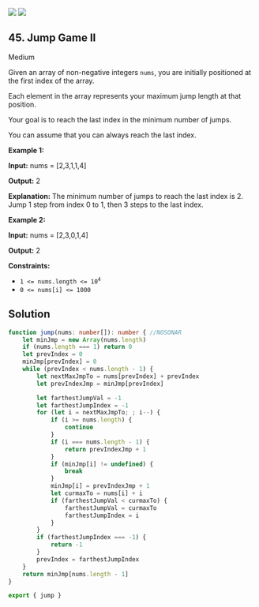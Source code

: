 [![](https://img.shields.io/github/stars/LeetCode-in-TypeScript/LeetCode-in-TypeScript?label=Stars&style=flat-square)](https://github.com/LeetCode-in-TypeScript/LeetCode-in-TypeScript)
[![](https://img.shields.io/github/forks/LeetCode-in-TypeScript/LeetCode-in-TypeScript?label=Fork%20me%20on%20GitHub%20&style=flat-square)](https://github.com/LeetCode-in-TypeScript/LeetCode-in-TypeScript/fork)

## 45\. Jump Game II

Medium

Given an array of non-negative integers `nums`, you are initially positioned at the first index of the array.

Each element in the array represents your maximum jump length at that position.

Your goal is to reach the last index in the minimum number of jumps.

You can assume that you can always reach the last index.

**Example 1:**

**Input:** nums = [2,3,1,1,4]

**Output:** 2

**Explanation:** The minimum number of jumps to reach the last index is 2. Jump 1 step from index 0 to 1, then 3 steps to the last index. 

**Example 2:**

**Input:** nums = [2,3,0,1,4]

**Output:** 2 

**Constraints:**

*   <code>1 <= nums.length <= 10<sup>4</sup></code>
*   `0 <= nums[i] <= 1000`

## Solution

```typescript
function jump(nums: number[]): number { //NOSONAR
    let minJmp = new Array(nums.length)
    if (nums.length === 1) return 0
    let prevIndex = 0
    minJmp[prevIndex] = 0
    while (prevIndex < nums.length - 1) {
        let nextMaxJmpTo = nums[prevIndex] + prevIndex
        let prevIndexJmp = minJmp[prevIndex]

        let farthestJumpVal = -1
        let farthestJumpIndex = -1
        for (let i = nextMaxJmpTo; ; i--) {
            if (i >= nums.length) {
                continue
            }
            if (i === nums.length - 1) {
                return prevIndexJmp + 1
            }
            if (minJmp[i] != undefined) {
                break
            }
            minJmp[i] = prevIndexJmp + 1
            let curmaxTo = nums[i] + i
            if (farthestJumpVal < curmaxTo) {
                farthestJumpVal = curmaxTo
                farthestJumpIndex = i
            }
        }
        if (farthestJumpIndex === -1) {
            return -1
        }
        prevIndex = farthestJumpIndex
    }
    return minJmp[nums.length - 1]
}

export { jump }
```